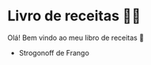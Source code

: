 # Livro de receitas :man_cook:

Olá! Bem vindo ao meu libro de receitas :wave:

- Strogonoff de Frango
